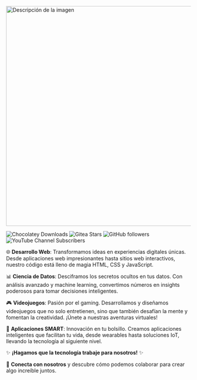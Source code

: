 
<img src="http://drive.google.com/uc?export=view&id=1UYgtDvhj0RwllWZNLEuBJsooT3YZxpcs" alt="Descripción de la imagen" width="1200" height="600">

![Chocolatey Downloads](https://img.shields.io/chocolatey/dt/:packageName) 
![Gitea Stars](https://img.shields.io/gitea/stars/Grandote58/html)
![GitHub followers](https://img.shields.io/github/followers/Grandote58)
![YouTube Channel Subscribers](https://img.shields.io/youtube/channel/subscribers/%40Grandote58-jcv)



🌐 **Desarrollo Web**: Transformamos ideas en experiencias digitales únicas. Desde aplicaciones web impresionantes hasta sitios web interactivos, nuestro código está lleno de magia HTML, CSS y JavaScript.

📊 **Ciencia de Datos**: Desciframos los secretos ocultos en tus datos. Con análisis avanzado y machine learning, convertimos números en insights poderosos para tomar decisiones inteligentes.

🎮 **Videojuegos**: Pasión por el gaming. Desarrollamos y diseñamos videojuegos que no solo entretienen, sino que también desafían la mente y fomentan la creatividad. ¡Únete a nuestras aventuras virtuales!

📱 **Aplicaciones SMART**: Innovación en tu bolsillo. Creamos aplicaciones inteligentes que facilitan tu vida, desde wearables hasta soluciones IoT, llevando la tecnología al siguiente nivel.

✨ **¡Hagamos que la tecnología trabaje para nosotros!** ✨

🔗 **Conecta con nosotros** y descubre cómo podemos colaborar para crear algo increíble juntos.










<!--
**Grandote58/Grandote58** is a ✨ _special_ ✨ repository because its `README.md` (this file) appears on your GitHub profile.

Here are some ideas to get you started:

- 🔭 I’m currently working on ...
- 🌱 I’m currently learning ...
- 👯 I’m looking to collaborate on ...
- 🤔 I’m looking for help with ...
- 💬 Ask me about ...
- 📫 How to reach me: ...
- 😄 Pronouns: ...
- ⚡ Fun fact: ...
-->
